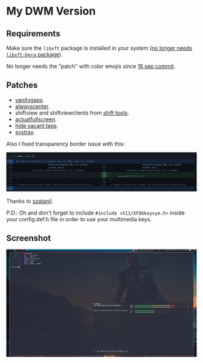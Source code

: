 # My DWM Version

## Requirements

Make sure the `libxft` package is installed in your system ([no longer needs `libxft-bgra` package](https://gitlab.freedesktop.org/xorg/lib/libxft/-/merge_requests/12)).

No longer needs the "patch" with color emojis since [16 sep commit](https://git.suckless.org/dwm/commit/970f37697358574e127019eb0ee2f5725ec05ce0.html).

## Patches

- [vanitygaps](https://dwm.suckless.org/patches/vanitygaps/).
- [alwayscenter](https://dwm.suckless.org/patches/alwayscenter/).
- shiftview and shiftviewclients from [shift tools](https://dwm.suckless.org/patches/shift-tools/).
- [actualfullscreen](https://dwm.suckless.org/patches/actualfullscreen/).
- [hide vacant tags](https://dwm.suckless.org/patches/hide_vacant_tags/).
- [systray](https://dwm.suckless.org/patches/systray/).

Also I fixed transparency border issue with this:

![](images/fix-transparent-borders.png)

Thanks to [szatanjl](https://github.com/szatanjl/dwm/commit/1529909466206016f2101457bbf37c67195714c8?diff=split).

P.D.: Oh and don't forget to include `#include <X11/XF86keysym.h>` inside your config.def.h file in order to use your multimedia keys.

## Screenshot

![](images/screenshot.png)
